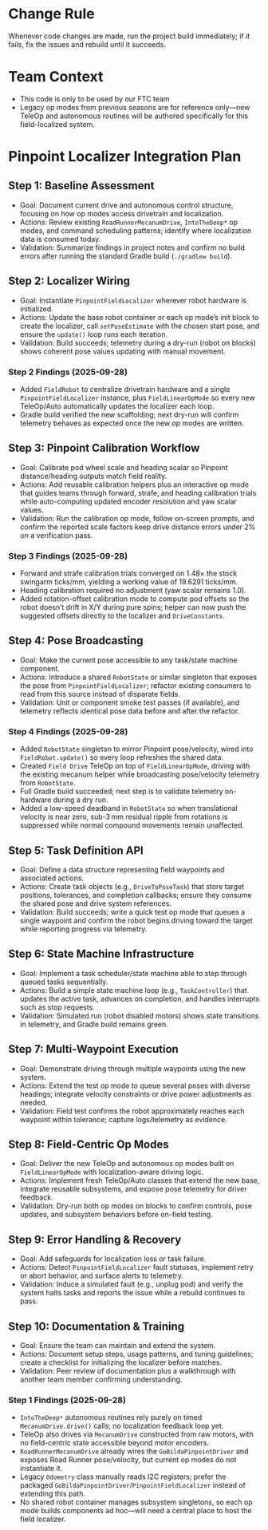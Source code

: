 # Change Rule
Whenever code changes are made, run the project build immediately; if it fails, fix the issues and rebuild until it succeeds.

# Team Context
- This code is only to be used by our FTC team
- Legacy op modes from previous seasons are for reference only—new TeleOp and autonomous routines will be authored specifically for this field-localized system.

# Pinpoint Localizer Integration Plan

## Step 1: Baseline Assessment
- Goal: Document current drive and autonomous control structure, focusing on how op modes access drivetrain and localization.
- Actions: Review existing `RoadRunnerMecanumDrive`, `IntoTheDeep*` op modes, and command scheduling patterns; identify where localization data is consumed today.
- Validation: Summarize findings in project notes and confirm no build errors after running the standard Gradle build (`./gradlew build`).

## Step 2: Localizer Wiring
- Goal: Instantiate `PinpointFieldLocalizer` wherever robot hardware is initialized.
- Actions: Update the base robot container or each op mode’s init block to create the localizer, call `setPoseEstimate` with the chosen start pose, and ensure the `update()` loop runs each iteration.
- Validation: Build succeeds; telemetry during a dry-run (robot on blocks) shows coherent pose values updating with manual movement.

### Step 2 Findings (2025-09-28)
- Added `FieldRobot` to centralize drivetrain hardware and a single `PinpointFieldLocalizer` instance, plus `FieldLinearOpMode` so every new TeleOp/Auto automatically updates the localizer each loop.
- Gradle build verified the new scaffolding; next dry-run will confirm telemetry behaves as expected once the new op modes are written.

## Step 3: Pinpoint Calibration Workflow
- Goal: Calibrate pod wheel scale and heading scalar so Pinpoint distance/heading outputs match field reality.
- Actions: Add reusable calibration helpers plus an interactive op mode that guides teams through forward, strafe, and heading calibration trials while auto-computing updated encoder resolution and yaw scalar values.
- Validation: Run the calibration op mode, follow on-screen prompts, and confirm the reported scale factors keep drive distance errors under 2% on a verification pass.

### Step 3 Findings (2025-09-28)
- Forward and strafe calibration trials converged on 1.48× the stock swingarm ticks/mm, yielding a working value of 19.6291 ticks/mm.
- Heading calibration required no adjustment (yaw scalar remains 1.0).
- Added rotation-offset calibration mode to compute pod offsets so the robot doesn’t drift in X/Y during pure spins; helper can now push the suggested offsets directly to the localizer and `DriveConstants`.

## Step 4: Pose Broadcasting
- Goal: Make the current pose accessible to any task/state machine component.
- Actions: Introduce a shared `RobotState` or similar singleton that exposes the pose from `PinpointFieldLocalizer`; refactor existing consumers to read from this source instead of disparate fields.
- Validation: Unit or component smoke test passes (if available), and telemetry reflects identical pose data before and after the refactor.

### Step 4 Findings (2025-09-28)
- Added `RobotState` singleton to mirror Pinpoint pose/velocity, wired into `FieldRobot.update()` so every loop refreshes the shared data.
- Created `Field Drive` TeleOp on top of `FieldLinearOpMode`, driving with the existing mecanum helper while broadcasting pose/velocity telemetry from `RobotState`.
- Full Gradle build succeeded; next step is to validate telemetry on-hardware during a dry run.
- Added a low-speed deadband in `RobotState` so when translational velocity is near zero, sub-3 mm residual ripple from rotations is suppressed while normal compound movements remain unaffected.

## Step 5: Task Definition API
- Goal: Define a data structure representing field waypoints and associated actions.
- Actions: Create task objects (e.g., `DriveToPoseTask`) that store target positions, tolerances, and completion callbacks; ensure they consume the shared pose and drive system references.
- Validation: Build succeeds; write a quick test op mode that queues a single waypoint and confirm the robot begins driving toward the target while reporting progress via telemetry.

## Step 6: State Machine Infrastructure
- Goal: Implement a task scheduler/state machine able to step through queued tasks sequentially.
- Actions: Build a simple state machine loop (e.g., `TaskController`) that updates the active task, advances on completion, and handles interrupts such as stop requests.
- Validation: Simulated run (robot disabled motors) shows state transitions in telemetry, and Gradle build remains green.

## Step 7: Multi-Waypoint Execution
- Goal: Demonstrate driving through multiple waypoints using the new system.
- Actions: Extend the test op mode to queue several poses with diverse headings; integrate velocity constraints or drive power adjustments as needed.
- Validation: Field test confirms the robot approximately reaches each waypoint within tolerance; capture logs/telemetry as evidence.

## Step 8: Field-Centric Op Modes
- Goal: Deliver the new TeleOp and autonomous op modes built on `FieldLinearOpMode` with localization-aware driving logic.
- Actions: Implement fresh TeleOp/Auto classes that extend the new base, integrate reusable subsystems, and expose pose telemetry for driver feedback.
- Validation: Dry-run both op modes on blocks to confirm controls, pose updates, and subsystem behaviors before on-field testing.

## Step 9: Error Handling & Recovery
- Goal: Add safeguards for localization loss or task failure.
- Actions: Detect `PinpointFieldLocalizer` fault statuses, implement retry or abort behavior, and surface alerts to telemetry.
- Validation: Induce a simulated fault (e.g., unplug pod) and verify the system halts tasks and reports the issue while a rebuild continues to pass.

## Step 10: Documentation & Training
- Goal: Ensure the team can maintain and extend the system.
- Actions: Document setup steps, usage patterns, and tuning guidelines; create a checklist for initializing the localizer before matches.
- Validation: Peer review of documentation plus a walkthrough with another team member confirming understanding.

### Step 1 Findings (2025-09-28)
- `IntoTheDeep*` autonomous routines rely purely on timed `MecanumDrive.drive()` calls; no localization feedback loop yet.
- TeleOp also drives via `MecanumDrive` constructed from raw motors, with no field-centric state accessible beyond motor encoders.
- `RoadRunnerMecanumDrive` already wires the `GoBildaPinpointDriver` and exposes Road Runner pose/velocity, but current op modes do not instantiate it.
- Legacy `Odometry` class manually reads I2C registers; prefer the packaged `GoBildaPinpointDriver`/`PinpointFieldLocalizer` instead of extending this path.
- No shared robot container manages subsystem singletons, so each op mode builds components ad hoc—will need a central place to host the field localizer.
